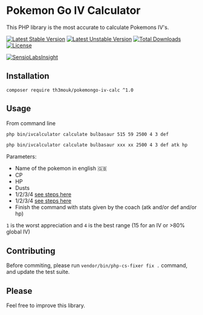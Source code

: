 Pokemon Go IV Calculator
========================

This PHP library is the most accurate to calculate Pokemons IV's.

[![Latest Stable Version](https://poser.pugx.org/th3mouk/pokemongo-iv-calc/v/stable)](https://packagist.org/packages/th3mouk/pokemongo-iv-calc) [![Latest Unstable Version](https://poser.pugx.org/th3mouk/pokemongo-iv-calc/v/unstable)](https://packagist.org/packages/th3mouk/pokemongo-iv-calc) [![Total Downloads](https://poser.pugx.org/th3mouk/pokemongo-iv-calc/downloads)](https://packagist.org/packages/th3mouk/pokemongo-iv-calc) [![License](https://poser.pugx.org/th3mouk/pokemongo-iv-calc/license)](https://packagist.org/packages/th3mouk/pokemongo-iv-calc)

[![SensioLabsInsight](https://insight.sensiolabs.com/projects/8949771b-1e7a-437f-a239-1c5f8addb75d/mini.png)](https://insight.sensiolabs.com/projects/8949771b-1e7a-437f-a239-1c5f8addb75d)

## Installation

`composer require th3mouk/pokemongo-iv-calc ^1.0`

## Usage

From command line

```sh
php bin/ivcalculator calculate bulbasaur 515 59 2500 4 3 def

php bin/ivcalculator calculate bulbasaur xxx xx 2500 4 3 def atk hp
```

Parameters:

- Name of the pokemon in english :uk:
- CP
- HP
- Dusts
- 1/2/3/4 [see steps here](https://pokemongo.gamepress.gg/pokemon-appraisal)
- 1/2/3/4 [see steps here](https://pokemongo.gamepress.gg/pokemon-appraisal)
- Finish the command with stats given by the coach (atk and/or def and/or hp)

`1` is the worst appreciation and `4` is the best range (15 for an IV or >80% global IV)

## Contributing

Before commiting, please run `vendor/bin/php-cs-fixer fix .` command, and update the test suite. 

## Please

Feel free to improve this library.
